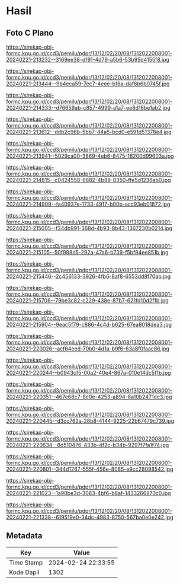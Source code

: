 # Hasil

## Foto C Plano

https://sirekap-obj-formc.kpu.go.id/ccd3/pemilu/pdpr/13/12/02/20/08/1312022008001-20240221-213232--3169ee38-df91-4d79-a5b6-53b95d4155f8.jpg

https://sirekap-obj-formc.kpu.go.id/ccd3/pemilu/pdpr/13/12/02/20/08/1312022008001-20240221-213444--9b4eca59-7ec7-4eee-b16a-daf6b6b0745f.jpg

https://sirekap-obj-formc.kpu.go.id/ccd3/pemilu/pdpr/13/12/02/20/08/1312022008001-20240221-214333--d76659ab-c857-4999-a1a7-ee8d16be1ab2.jpg

https://sirekap-obj-formc.kpu.go.id/ccd3/pemilu/pdpr/13/12/02/20/08/1312022008001-20240221-213612--ddb2c96b-5bb7-44a5-bcd0-e591d51378e4.jpg

https://sirekap-obj-formc.kpu.go.id/ccd3/pemilu/pdpr/13/12/02/20/08/1312022008001-20240221-213941--5029ca00-3869-4eb6-8475-18200d99603a.jpg

https://sirekap-obj-formc.kpu.go.id/ccd3/pemilu/pdpr/13/12/02/20/08/1312022008001-20240221-214815--c0424558-6882-4b89-8350-ffe5d1236ab0.jpg

https://sirekap-obj-formc.kpu.go.id/ccd3/pemilu/pdpr/13/12/02/20/08/1312022008001-20240221-214909--fa40937e-1733-4917-b00b-acc93eb01872.jpg

https://sirekap-obj-formc.kpu.go.id/ccd3/pemilu/pdpr/13/12/02/20/08/1312022008001-20240221-215005--f34db991-368d-4b93-8b43-1367230b0214.jpg

https://sirekap-obj-formc.kpu.go.id/ccd3/pemilu/pdpr/13/12/02/20/08/1312022008001-20240221-215105--50f988d5-292a-47a6-b739-f5bf94ee851b.jpg

https://sirekap-obj-formc.kpu.go.id/ccd3/pemilu/pdpr/13/12/02/20/08/1312022008001-20240221-215446--2c456133-3926-4fb6-8af8-6553dd8f70ab.jpg

https://sirekap-obj-formc.kpu.go.id/ccd3/pemilu/pdpr/13/12/02/20/08/1312022008001-20240221-215706--79be3c82-c229-438e-87b7-621fd10d2f1b.jpg

https://sirekap-obj-formc.kpu.go.id/ccd3/pemilu/pdpr/13/12/02/20/08/1312022008001-20240221-215904--9eac5f79-c886-4c4d-b625-67ea8018dea3.jpg

https://sirekap-obj-formc.kpu.go.id/ccd3/pemilu/pdpr/13/12/02/20/08/1312022008001-20240221-220026--acf64eed-70b0-4d1a-b9f6-63a8f0faac86.jpg

https://sirekap-obj-formc.kpu.go.id/ccd3/pemilu/pdpr/13/12/02/20/08/1312022008001-20240221-220244--b0943cf5-00a2-40e4-867a-010e14dc5f1b.jpg

https://sirekap-obj-formc.kpu.go.id/ccd3/pemilu/pdpr/13/12/02/20/08/1312022008001-20240221-220351--467e68c7-8c0e-4253-a894-8a10b2471dc3.jpg

https://sirekap-obj-formc.kpu.go.id/ccd3/pemilu/pdpr/13/12/02/20/08/1312022008001-20240221-220445--d3cc762a-28b8-4144-9225-22b67479c739.jpg

https://sirekap-obj-formc.kpu.go.id/ccd3/pemilu/pdpr/13/12/02/20/08/1312022008001-20240221-220634--8d510476-433b-4f2c-b34b-9297f7fa1f74.jpg

https://sirekap-obj-formc.kpu.go.id/ccd3/pemilu/pdpr/13/12/02/20/08/1312022008001-20240221-220801--344d1267-555f-456e-8085-e9cc28098542.jpg

https://sirekap-obj-formc.kpu.go.id/ccd3/pemilu/pdpr/13/12/02/20/08/1312022008001-20240221-221023--1a90be3d-3083-4bf6-b8af-1433266870c0.jpg

https://sirekap-obj-formc.kpu.go.id/ccd3/pemilu/pdpr/13/12/02/20/08/1312022008001-20240221-221338--619519e0-34dc-4983-8750-567ba0e0e242.jpg


## Metadata

| Key        | Value               |
| ---------- | ------------------- |
| Time Stamp | 2024-02-24 22:33:55 |
| Kode Dapil | 1302                |



